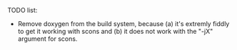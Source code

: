 TODO list:
 - Remove doxygen from the build system, because (a) it's extremly
   fiddly to get it working with scons and (b) it does not work with
   the "-jX" argument for scons.
